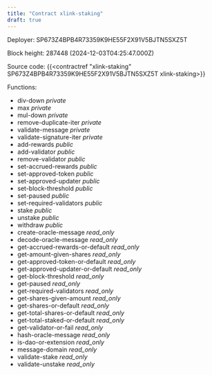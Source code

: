 ```yaml
---
title: "Contract xlink-staking"
draft: true
---
```

Deployer: SP673Z4BPB4R73359K9HE55F2X91V5BJTN5SXZ5T


 



Block height: 287448 (2024-12-03T04:25:47.000Z)

Source code: {{<contractref "xlink-staking" SP673Z4BPB4R73359K9HE55F2X91V5BJTN5SXZ5T xlink-staking>}}

Functions:

* div-down _private_
* max _private_
* mul-down _private_
* remove-duplicate-iter _private_
* validate-message _private_
* validate-signature-iter _private_
* add-rewards _public_
* add-validator _public_
* remove-validator _public_
* set-accrued-rewards _public_
* set-approved-token _public_
* set-approved-updater _public_
* set-block-threshold _public_
* set-paused _public_
* set-required-validators _public_
* stake _public_
* unstake _public_
* withdraw _public_
* create-oracle-message _read_only_
* decode-oracle-message _read_only_
* get-accrued-rewards-or-default _read_only_
* get-amount-given-shares _read_only_
* get-approved-token-or-default _read_only_
* get-approved-updater-or-default _read_only_
* get-block-threshold _read_only_
* get-paused _read_only_
* get-required-validators _read_only_
* get-shares-given-amount _read_only_
* get-shares-or-default _read_only_
* get-total-shares-or-default _read_only_
* get-total-staked-or-default _read_only_
* get-validator-or-fail _read_only_
* hash-oracle-message _read_only_
* is-dao-or-extension _read_only_
* message-domain _read_only_
* validate-stake _read_only_
* validate-unstake _read_only_
